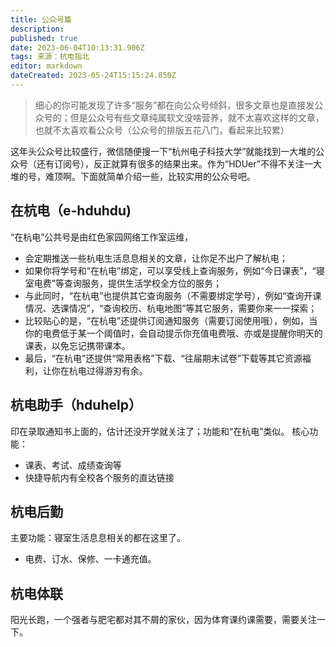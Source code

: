 ```yaml
---
title: 公众号篇
description: 
published: true
date: 2023-06-04T10:13:31.906Z
tags: 来源：杭电指北
editor: markdown
dateCreated: 2023-05-24T15:15:24.850Z
---
```


> 细心的你可能发现了许多“服务”都在向公众号倾斜，很多文章也是直接发公众号的；但是公众号有些文章纯属软文没啥营养，就不太喜欢这样的文章，也就不太喜欢看公众号（公众号的排版五花八门，看起来比较累）


这年头公众号比较盛行，微信随便搜一下“杭州电子科技大学”就能找到一大堆的公众号（还有订阅号），反正就算有很多的结果出来。作为“HDUer”不得不关注一大堆的号，难顶啊。下面就简单介绍一些，比较实用的公众号吧。

## 在杭电（e-hduhdu)

“在杭电”公共号是由红色家园网络工作室运维，

- 会定期推送一些杭电生活息息相关的文章，让你足不出户了解杭电；
- 如果你将学号和“在杭电”绑定，可以享受线上查询服务，例如“今日课表”，“寝室电费”等查询服务，提供生活学校全方位的服务；
- 与此同时，“在杭电”也提供其它查询服务（不需要绑定学号），例如“查询开课情况、选课情况”，“查询校历、杭电地图”等其它服务，需要你来一一探索；
- 比较贴心的是，“在杭电”还提供订阅通知服务（需要订阅使用哦），例如，当你的电费低于某一个阈值时，会自动提示你充值电费哦、亦或是提醒你明天的课表，以免忘记携带课本。
- 最后，“在杭电”还提供“常用表格”下载、“往届期末试卷”下载等其它资源福利，让你在杭电过得游刃有余。

## 杭电助手（hduhelp）

印在录取通知书上面的，估计还没开学就关注了；功能和“在杭电”类似。
核心功能：

- 课表、考试、成绩查询等
- 快捷导航内有全校各个服务的直达链接

## 杭电后勤

主要功能：寝室生活息息相关的都在这里了。

- 电费、订水、保修、一卡通充值。

## 杭电体联

阳光长跑，一个强者与肥宅都对其不屑的家伙，因为体育课约课需要，需要关注一下。
